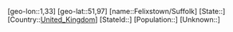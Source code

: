 ﻿---
location: [51,97,1,33]
type: City
tags:
- geo/City


SpocWebEntityId: 30146
isDeleted: false
confidential: public

---
[geo-lon::1,33]
[geo-lat::51,97]
[name::Felixstown/Suffolk]
[State::]
[Country::[United_Kingdom](geo/Continent/Europe/United_Kingdom.md)]
[StateId::]
[Population::]
[Unknown::]

